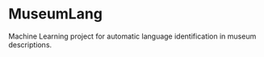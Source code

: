 # MuseumLang
Machine Learning project for automatic language identification in museum descriptions.
